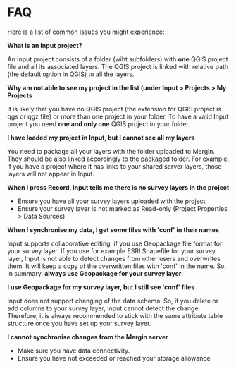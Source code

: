 # FAQ

Here is a list of common issues you might experience:

**What is an Input project?**

An Input project consists of a folder (wiht subfolders) with **one** QGIS project file and all its associated layers. The QGIS project is linked with relative path (the default option in QGIS) to all the layers.

**Why am not able to see my project in the list (under Input > Projects > My Projects**

It is likely that you have no QGIS project (the extension for QGIS project is qgs or qgz file) or more than one project in your folder. To have a valid Input project you need **one and only one** QGIS project in your folder.

**I have loaded my project in Input, but I cannot see all my layers**

You need to package all your layers with the folder uploaded to Mergin. They should be also linked accordingly to the packaged folder. For example, if you have a project where it has links to your shared server layers, those layers will not appear in Input.

**When I press Record, Input tells me there is no survey layers in the project**

- Ensure you have all your survey layers uploaded with the project
- Ensure your survey layer is not marked as Read-only (Project Properties > Data Sources)

**When I synchronise my data, I get some files with 'conf' in their names**

Input supports collaborative editing, if you use Geopackage file format for your survey layer. If you use for example ESRI Shapefile for your survey layer, Input is not able to detect changes from other users and overwrites them. It will keep a copy of the overwritten files with 'conf' in the name. So, in summary, **always use Geopackage for your survey layer**.

**I use Geopackage for my survey layer, but I still see 'conf' files**

 Input does not support changing of the data schema. So, if you delete or add columns to your survey layer, Input cannot detect the change. Therefore, it is always recommended to stick with the same attribute table structure once you have set up your survey layer.
 
 **I cannot synchronise changes from the Mergin server**
 
 - Make sure you have data connectivity.
 - Ensure you have not exceeded or reached your storage allowance
 
 
